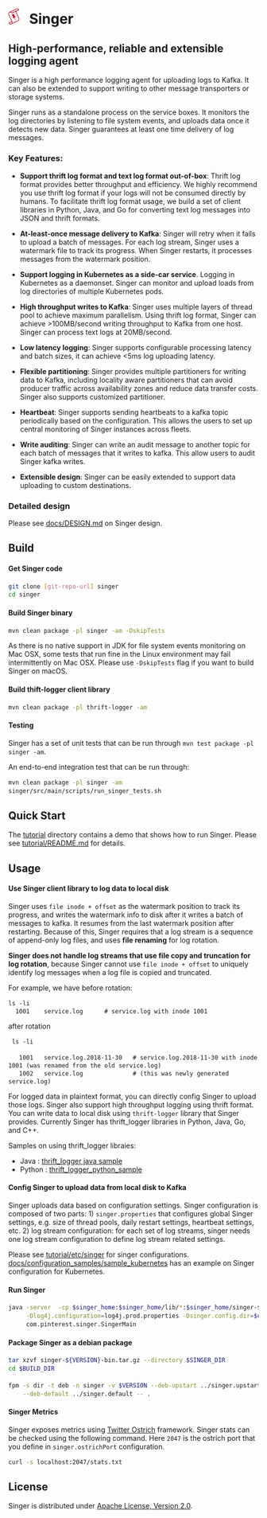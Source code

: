 # <img src="docs/icons/icon-singer-sk-small.png" alt="Singer logo" width="22" align="bottom"> &nbsp; Singer

## High-performance, reliable and extensible logging agent
Singer is a high performance logging agent for uploading logs to Kafka. 
It can also be extended to support writing to other message transporters or storage systems. 

Singer runs as a standalone process on the service boxes. It monitors the log directories 
by listening to file system events, and  uploads data once it detects new data.
Singer guarantees at least one time delivery of log messages.

### Key Features: 

- **Support thrift log format and text log format out-of-box**: 
Thrift log format provides better throughput and efficiency. We highly recommend you use thrift log format 
if your logs will not be consumed directly by humans. To facilitate thrift log format usage, we 
build a set of client libraries in Python, Java, and Go for converting text 
log messages into JSON and thrift formats. 

- **At-least-once message delivery to Kafka**: Singer will retry when it fails to upload a batch of messages.
For each log stream, Singer uses a watermark file to track its progress. When Singer restarts, 
it processes messages from the watermark position.

- **Support logging in Kubernetes as a side-car service**.
Logging in Kubernetes as a daemonset. Singer can monitor and upload loads from log directories of multiple Kubernetes pods.

- **High throughput writes to Kafka**:
Singer uses multiple layers of thread pool to achieve maximum parallelism. 
Using thrift log format, Singer can achieve >100MB/second writing throughput to Kafka from one host.
Singer can process text logs at 20MB/second. 

- **Low latency logging**: 
Singer supports configurable processing latency and batch sizes, it can achieve <5ms log uploading latency. 

- **Flexible partitioning**:
Singer provides multiple partitioners for writing data to Kafka, including locality aware partitioners
that can avoid producer traffic across availability zones and reduce data transfer costs.
Singer also supports customized partitioner. 

- **Heartbeat**:
Singer supports sending heartbeats to a kafka topic periodically based on the configuration.
This allows the users to set up central monitoring of Singer instances across fleets. 

- **Write auditing**:
Singer can write an audit message to another topic for each batch of messages that it writes
to kafka. This allow users to audit Singer kafka writes. 

- **Extensible design**: 
Singer can be easily extended to support data uploading to custom destinations. 

### Detailed design

Please see [docs/DESIGN.md](docs/DESIGN.md) on Singer design.


## Build

#### Get Singer code

```bash
git clone [git-repo-url] singer
cd singer
```

#### Build Singer binary

```bash
mvn clean package -pl singer -am -DskipTests
```

As there is no native support in JDK for file system events monitoring on Mac OSX, 
some tests that run fine in the Linux environment may fail intermittently on Mac OSX. 
Please use `-DskipTests` flag if you want to build Singer on macOS. 

#### Build thift-logger client library

```bash
mvn clean package -pl thrift-logger -am
```

#### Testing

Singer has a set of unit tests that can be run through ```mvn test package -pl singer -am```.

An end-to-end integration test that can be run through:

```bash
mvn clean package -pl singer -am 
singer/src/main/scripts/run_singer_tests.sh
```

## Quick Start

The [tutorial](tutorial) directory contains a demo that shows how to run Singer. Please see [tutorial/README.md](tutorial/README.md) for details.

## Usage

#### Use Singer client library to log data to local disk 

Singer uses `file inode + offset` as the watermark position to track its progress, 
and writes the watermark info to disk after it writes a batch of messages to kafka.
It resumes from the last watermark position after restarting. 
Because of this, Singer requires that a log stream is a sequence of append-only log files, 
and uses **file renaming** for log rotation.

**Singer does not handle log streams that use file copy and truncation for log rotation**,
because Singer cannot use `file inode + offset` to uniquely identify log messages
when a log file is copied and truncated.  


For example, we have before rotation:

 ```
 ls -li 
   1001    service.log      # service.log with inode 1001
 ```

after rotation

```
 ls -li 
 
   1001   service.log.2018-11-30   # service.log.2018-11-30 with inode 1001 (was renamed from the old service.log)
   1002   service.log              # (this was newly generated service.log)
```

For logged data in plaintext format, you can directly config Singer to upload those logs. 
Singer also support high throughput logging using thrift format. 
You can write data to local disk using `thrift-logger` library that Singer provides.
Currently Singer has thrift_logger libraries in Python, Java, Go, and C++. 

Samples on using thrift_logger libraies: 
 - Java : [thrift_logger java sample](singer/src/test/java/com/pinterest/singer/e2e/LogWriter.java) 
 - Python : [thrift_logger_python_sample](thrift-logger-python/tests/thrift_logger/test_thrift_logger_wrapper.py)

#### Config Singer to upload data from local disk to Kafka

Singer uploads data based on configuration settings. 
Singer configuration is composed of two parts: 1) `singer.properties` that configures
global Singer settings, e.g. size of thread pools, daily restart settings, 
heartbeat settings, etc. 2) log stream configuration: for each set of log streams, 
singer needs one log stream configuration to define log stream related settings. 

Please see [tutorial/etc/singer](tutorial/etc/singer) for singer configurations. 
[docs/configuration_samples/sample_kubernetes](docs/configuration_samples/sample_kubernetes) has an example
on Singer configuration for Kubernetes. 


#### Run Singer

```bash
java -server  -cp $singer_home:$singer_home/lib/*:$singer_home/singer-$version.jar  \
     -Dlog4j.configuration=log4j.prod.properties -Dsinger.config.dir=$config_dir \
     com.pinterest.singer.SingerMain
```

#### Package Singer as a debian package 

```bash
tar xzvf singer-${VERSION}-bin.tar.gz --directory $SINGER_DIR
cd $BUILD_DIR

fpm -s dir -t deb -n singer -v $VERSION --deb-upstart ../singer.upstart  \
    --deb-default ../singer.default -- .
```

#### Singer Metrics

Singer exposes metrics using [Twitter Ostrich](https://github.com/twitter/ostrich) framework. 
Singer stats can be checked using the following command. Here `2047` is the  ostrich port that 
you define in `singer.ostrichPort` configuration.

```bash
curl -s localhost:2047/stats.txt
```

## License

Singer is distributed under [Apache License, Version 2.0](LICENSE).



